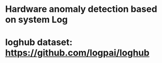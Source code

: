 # Hardware anomaly detection based on system Log 
# loghub dataset: https://github.com/logpai/loghub
